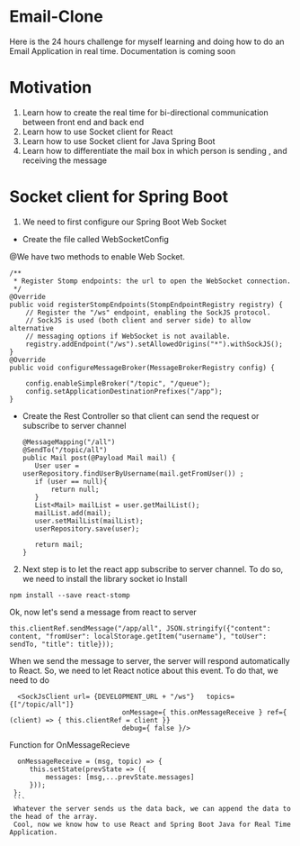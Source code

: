 # Email-Clone
Here is the 24 hours challenge for myself learning and doing how to do an Email Application in real time. Documentation is coming soon 

# Motivation
1. Learn how to create the real time for bi-directional communication between front end and back end 
2. Learn how to use Socket client for React
3. Learn how to use Socket client for Java Spring Boot 
4. Learn how to differentiate the mail box in which person is sending , and receiving the message 

# Socket client for Spring Boot 

1. We need to first configure our Spring Boot Web Socket 
  - Create the file called WebSocketConfig
  

@We have two methods to enable Web Socket. 


    /**
     * Register Stomp endpoints: the url to open the WebSocket connection.
     */
    @Override
    public void registerStompEndpoints(StompEndpointRegistry registry) {
        // Register the "/ws" endpoint, enabling the SockJS protocol.
        // SockJS is used (both client and server side) to allow alternative
        // messaging options if WebSocket is not available.
        registry.addEndpoint("/ws").setAllowedOrigins("*").withSockJS();
    }
    @Override
    public void configureMessageBroker(MessageBrokerRegistry config) {

        config.enableSimpleBroker("/topic", "/queue");
        config.setApplicationDestinationPrefixes("/app");
    }


  - Create the Rest Controller so that client can send the request or subscribe to server channel 
     ```
    @MessageMapping("/all")
    @SendTo("/topic/all")
    public Mail post(@Payload Mail mail) {
        User user = userRepository.findUserByUsername(mail.getFromUser()) ;
        if (user == null){
            return null;
        }
        List<Mail> mailList = user.getMailList();
        mailList.add(mail);
        user.setMailList(mailList);
        userRepository.save(user);

        return mail;
    }
    ```
 2. Next step is to let the react app subscribe to server channel. To do so, we need to install the library socket io
  Install 
  ```
  npm install --save react-stomp
  ```
  
  Ok, now let's send a message from react to server 
  ```
 this.clientRef.sendMessage("/app/all", JSON.stringify({"content": content, "fromUser": localStorage.getItem("username"), "toUser": sendTo, "title": title}));
  ```
  When we send the message to server, the server will respond automatically to React. So, we need to let React notice about this event. To do that, we need to do 
  
  ```
    <SockJsClient url= {DEVELOPMENT_URL + "/ws"}   topics={["/topic/all"]}
                              onMessage={ this.onMessageReceive } ref={ (client) => { this.clientRef = client }}
                              debug={ false }/>
   ```
   
   Function for OnMessageRecieve
   ```
     onMessageReceive = (msg, topic) => {
        this.setState(prevState => ({
            messages: [msg,...prevState.messages]
        }));
    };
    ```
    Whatever the server sends us the data back, we can append the data to the head of the array. 
    Cool, now we know how to use React and Spring Boot Java for Real Time Application. 
  
